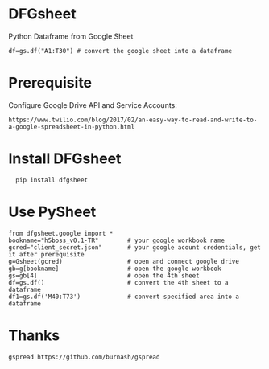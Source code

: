 # DFGsheet
Python Dataframe from Google Sheet

```
df=gs.df("A1:T30") # convert the google sheet into a dataframe
```

# Prerequisite
  
  Configure Google Drive API and Service Accounts:
  ```
  https://www.twilio.com/blog/2017/02/an-easy-way-to-read-and-write-to-a-google-spreadsheet-in-python.html
  ```
  
# Install DFGsheet
```
  pip install dfgsheet
```
# Use PySheet

```
from dfgsheet.google import *
bookname="h5boss_v0.1-TR"        # your google workbook name
gcred="client_secret.json"       # your google acount credentials, get it after prerequisite
g=Gsheet(gcred)                  # open and connect google drive
gb=g[bookname]                   # open the google workbook
gs=gb[4]                         # open the 4th sheet
df=gs.df()                       # convert the 4th sheet to a dataframe
df1=gs.df('M40:T73')             # convert specified area into a dataframe
```

# Thanks
```
gspread https://github.com/burnash/gspread
```
